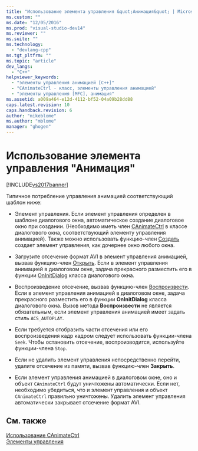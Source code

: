 ```yaml
---
title: "Использование элемента управления &quot;Анимация&quot; | Microsoft Docs"
ms.custom: ""
ms.date: "12/05/2016"
ms.prod: "visual-studio-dev14"
ms.reviewer: ""
ms.suite: ""
ms.technology: 
  - "devlang-cpp"
ms.tgt_pltfrm: ""
ms.topic: "article"
dev_langs: 
  - "C++"
helpviewer_keywords: 
  - "элементы управления анимацией [C++]"
  - "CAnimateCtrl - класс, элементы управления анимацией"
  - "элементы управления [MFC], анимация"
ms.assetid: a009a464-e12d-4112-bf52-04a09b28dd88
caps.latest.revision: 10
caps.handback.revision: 6
author: "mikeblome"
ms.author: "mblome"
manager: "ghogen"
---
```

# Использование элемента управления &quot;Анимация&quot;
[!INCLUDE[vs2017banner](../assembler/inline/includes/vs2017banner.md)]

Типичное потребление управления анимацией соответствующий шаблон ниже:  
  
-   Элемент управления.  Если элемент управления определен в шаблоне диалогового окна, автоматическое создание диалоговое окно при создании. \(Необходимо иметь член [CAnimateCtrl](../mfc/reference/canimatectrl-class.md) в классе диалогового окна, соответствующий элементу управления анимацией\). Также можно использовать функцию\-член [Создать](../Topic/CAnimateCtrl::Create.md) создает элемент управления, как дочернее окно любого окна.  
  
-   Загрузите отсечение формат AVI в элемент управления анимацией, вызвав функцию\-член [Открыть](../Topic/CAnimateCtrl::Open.md).  Если в элемент управления анимацией в диалоговом окне, задача прекрасного разместить его в функции [OnInitDialog](../Topic/CDialog::OnInitDialog.md) класса диалогового окна.  
  
-   Воспроизведение отсечение, вызвав функцию\-член [Воспроизвести](../Topic/CAnimateCtrl::Play.md).  Если в элемент управления анимацией в диалоговом окне, задача прекрасного разместить его в функции **OnInitDialog**  класса диалогового окна.  Вызов метода **Воспроизвести** не является обязательным, если элемент управления анимацией имеет задать стиль `ACS_AUTOPLAY`.  
  
-   Если требуется отобразить части отсечения или его воспроизведения кадр кадром следует использовать функции\-члена `Seek`.  Чтобы остановить отсечение, воспроизводится, используйте функции\-члена `Stop`.  
  
-   Если не удалить элемент управления непосредственно перейти, удалите отсечение из памяти, вызвав функцию\-член **Закрыть**.  
  
-   Если элемент управления анимацией в диалоговом окне, оно и объект `CAnimateCtrl` будут уничтожены автоматически.  Если нет, необходимо убедиться, что и элемент управления и объект `CAnimateCtrl` правильно уничтожены.  Удалить элемент управления автоматически закрывает отсечение формат AVI.  
  
## См. также  
 [Использование CAnimateCtrl](../Topic/Using%20CAnimateCtrl.md)   
 [Элементы управления](../mfc/controls-mfc.md)